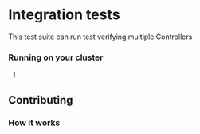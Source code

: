 # Integration tests
This test suite can run test verifying multiple Controllers

### Running on your cluster
1. 


## Contributing

### How it works


